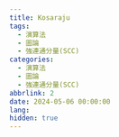 ```yaml
---
title: Kosaraju
tags:
  - 演算法
  - 圖論
  - 強連通分量(SCC)
categories:
  - 演算法
  - 圖論
  - 強連通分量(SCC)
abbrlink: 2
date: 2024-05-06 00:00:00
lang:
hidden: true
---
```

